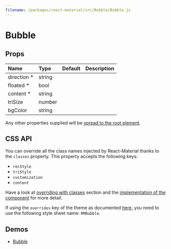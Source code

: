 ```yaml
---
filename: /packages/react-material/src/Bubble/Bubble.js
---
```


<!--- This documentation is automatically generated, do not try to edit it. -->

# Bubble



## Props

| Name | Type | Default | Description |
|:-----|:-----|:--------|:------------|
| <span class="prop-name required">direction *</span> | <span class="prop-type">string |  |  |
| <span class="prop-name required">floated *</span> | <span class="prop-type">bool |  |  |
| <span class="prop-name required">content *</span> | <span class="prop-type">string |  |  |
| <span class="prop-name">triSize</span> | <span class="prop-type">number |  |  |
| <span class="prop-name">bgColor</span> | <span class="prop-type">string |  |  |

Any other properties supplied will be [spread to the root element](/guides/api#spread).

## CSS API

You can override all the class names injected by React-Material thanks to the `classes` property.
This property accepts the following keys:
- `recStyle`
- `triStyle`
- `customization`
- `content`

Have a look at [overriding with classes](/customization/overrides#overriding-with-classes) section
and the [implementation of the component](https://github.com/6thquake/react-material/tree/develop/packages/react-material/src/Bubble/Bubble.js)
for more detail.

If using the `overrides` key of the theme as documented
[here](/customization/themes#customizing-all-instances-of-a-component-type),
you need to use the following style sheet name: `RMBubble`.

## Demos

- [Bubble](/demos/bubble)

